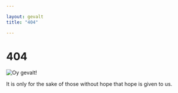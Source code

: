 ```yaml
---

layout: gevalt
title: "404"

---
```


# 404 

![Oy gevalt!](/ljfolio/assets/img/benjamin.jpg)

<div class="caption-404">It is only for the sake of those without hope that hope is given to us.</div>